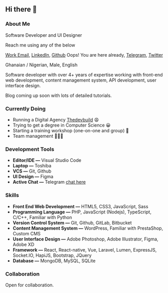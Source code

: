 ## Hi there 👋

### About Me
Software Developer and UI Designer

Reach me using any of the below

[Work Email](work@umar.website), [LinkedIn](linkedin.com/in/dharnarh), [Github](github.com/dharnarh) Oops! You are here already, [Telegram](t.me/dharnarh), [Twitter](twitter.com/dharnarh)

Ghanaian / Nigerian, Male, English

Software developer with over 4+ years of expertise working with front-end web development, content management system, API development, user interface design.

Blog coming up soon with lots of detailed tutorials.

### Currently Doing

- Running a Digital Agency [Thedevbuild](https://thedevbuild.com) 😩
- Trying to get a degree in Computer Science 😀
- Starting a training workshop (one-on-one and group) 📘
- Team management 👨🏾‍💼

### Development Tools

- **Editor/IDE —** Visual Studio Code
- **Laptop —** Toshiba
- **VCS —** Git, Github
- **UI Design —** Figma
- **Active Chat —** Telegram [chat here](t.me/dharnarh)

### Skills

- **Front End Web Development —** HTML5,  CSS3, JavaScript, Sass
- **Programming Language —** PHP, JavaScript (Nodejs), TypeScript,  C/C++, Familiar with Python
- **Version Control System —** Git, Github, GitLab, Bitbucket
- **Content Management System —** WordPress, Familiar with PrestaShop, Custom CMS
- **User Interface Design —** Adobe Photoshop, Adobe Illustrator, Figma, Adobe XD
- **Framework —** React, React-native, Vue, Laravel, Lumen, ExpressJS, Socket.IO, HapiJS, Bootstrap, JQuery
- **Database —** MongoDB, MySQL, SQLite

### Collaboration

Open for collaboration.
